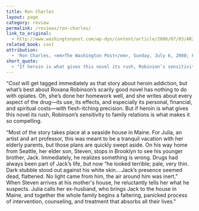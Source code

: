 ```yaml
---
title: Ron Charles
layout: page
category: review
permalink: /reviews/ron-charles/
link_to_original:
  - http://www.washingtonpost.com/wp-dyn/content/article/2008/07/03/AR2008070302735.html
related_book: cost
attribution:
  - 'Ron Charles, <em>The Washington Post</em>, Sunday, July 6, 2008; Page BW07'
short_quote:
  - "If heroin is what gives this novel its rush, Robinson’s sensitivity to family relations is what makes it so compelling."
---
```

“<em>Cost</em> will get tagged immediately as that story about heroin addiction, but what’s best about Roxana Robinson’s scarily good novel has nothing to do with opiates. Oh, she’s done her homework well, and she writes about every aspect of the drug—its use, its effects, and especially its personal, financial, and spiritual costs—with flesh-itching precision. But if heroin is what gives this novel its rush, Robinson’s sensitivity to family relations is what makes it so compelling.

“Most of the story takes place at a seaside house in Maine. For Julia, an artist and art professor, this was meant to be a tranquil vacation with her elderly parents, but those plans are quickly swept aside. On his way home from Seattle, her elder son, Steven, stops in Brooklyn to see his younger brother, Jack. Immediately, he realizes something is wrong. Drugs had always been part of Jack’s life, but now “he looked terrible; pale, very thin. Dark stubble stood out against his white skin....Jack’s presence seemed dead, flattened. No light came from him, the air around him was inert." When Steven arrives at his mother's house, he reluctantly tells her what he suspects. Julia calls her ex-husband, who brings Jack to the house in Maine, and together the whole family begins a faltering, panicked process of intervention, counseling, and treatment that absorbs all their lives."

